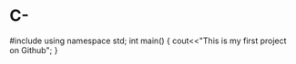 # C-

#include<iostream>
using namespace std;
int main()
  {
    cout<<"This is my first project on Github";
  }
  
